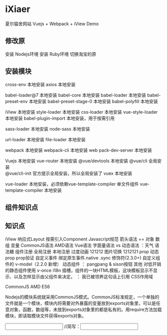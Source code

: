 # iXiaer
夏尔猫舍网站 Vuejs + Webpack + iView Demo

## 修改原
安装 Nodejs环境
安装 Ruby环境
切换淘宝的原

## 安装模块
cross-env 本地安装
axios 本地安装

babel-loader@7 本地安装
babel-core 本地安装
babel-loader 本地安装
babel-preset-env 本地安装
babel-preset-stage-0 本地安装
babel-polyfill 本地安装

iView 本地安装
style-loader 本地安装
css-loader 本地安装
vue-style-loader 本地安装
babel-plugin-import 本地安装，用于按需引用

sass-loader 本地安装
node-sass 本地安装

url-loader 本地安装
file-loader 本地安装

webpack 本地安装
webpack-cli 本地安装
web pack-dev-server 本地安装

Vuejs 本地安装
vue-router 本地安装
@vue/devtools 本地安装
@vue/cli 全局安装  
@vue/cli-init   官方提示全局安装，所以全局安装了
vuex 本地安装

vue-loader 本地安装，必须依赖vue-template-compiler 单文件组件
vue-template-compiler 本地安装

## 组件知识点


## 知识点
iView
  响应式Layout
  按需引入Component
Javascript规范
  箭头语法 == 对象 数组 变量
  CommonJS语法
  AMD语法
Vue语法
  字面量语法 vs 动态语法 ：天气
  语法糖
组件注册
  全局注册
  本地注册
过度动画
  121212 图片切换
  1212121
prop
  动态prop
  prop验证
自定义事件
  绑定原生事件.native
  .sync 修饰符(2.3.0+)
  自定义组件的 v-model（2.2.0 新增）
动态组件 ： pangpang & sison按钮
其他
  对低开销的静态组件使用 v-once
  i18n
  插槽，组件的一块HTML模板，这块模板显示不显示、以及怎样显示由父组件来决定。 ： 我已被领养这句话上引用
  CSS作用域

  CommonJS
  AMD
  ES6

  Nodejs的模块系统就采用CommonJS模式。CommonJS标准规定，一个单独的文件就是一个模块，模块内将需要对外暴露的变量放到exports对象里，可以是任意对象，函数，数组等，未放到exports对象里的都是私有的。用require方法加载模块，即读取模块文件获得exports对象。




  <input v-bind:value="something"  v-on:input="something = $event.target.value">
  //简写：<input :value="something"  @input="something = $event.target.value">

